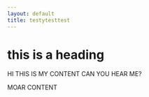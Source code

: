 ```yaml
---
layout: default
title: testytesttest
---
```


this is a heading
===============

HI THIS IS MY CONTENT CAN YOU HEAR ME?

MOAR CONTENT
